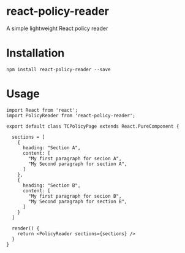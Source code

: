 # react-policy-reader
A simple lightweight React policy reader

# Installation
`npm install react-policy-reader --save`

# Usage

```
import React from 'react';
import PolicyReader from 'react-policy-reader';

export default class TCPolicyPage extends React.PureComponent {

  sections = [
    {
      heading: "Section A",
      content: [
        "My first paragraph for secion A",
        "My Second paragraph for section A",
      ]
    },
    {
      heading: "Section B",
      content: [
        "My first paragraph for secion B",
        "My Second paragraph for section B",
      ]
    }
  ]

  render() {
    return <PolicyReader sections={sections} />
  }
}
```
